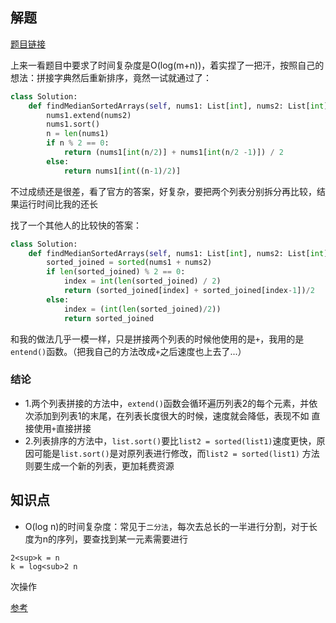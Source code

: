 ## 解题

[题目链接](https://leetcode.com/problems/median-of-two-sorted-arrays/)

上来一看题目中要求了时间复杂度是O(log(m+n))，着实捏了一把汗，按照自己的想法：拼接字典然后重新排序，竟然一试就通过了：
```python
class Solution:
    def findMedianSortedArrays(self, nums1: List[int], nums2: List[int]) -> float:
        nums1.extend(nums2)
        nums1.sort()
        n = len(nums1)
        if n % 2 == 0:
            return (nums1[int(n/2)] + nums1[int(n/2 -1)]) / 2
        else:
            return nums1[int((n-1)/2)]
```

不过成绩还是很差，看了官方的答案，好复杂，要把两个列表分别拆分再比较，结果运行时间比我的还长

找了一个其他人的比较快的答案：
```python
class Solution:
    def findMedianSortedArrays(self, nums1: List[int], nums2: List[int]) -> float:
        sorted_joined = sorted(nums1 + nums2)
        if len(sorted_joined) % 2 == 0:
            index = int(len(sorted_joined) / 2)
            return (sorted_joined[index] + sorted_joined[index-1])/2
        else:
            index = (int(len(sorted_joined)/2))
            return sorted_joined
```

和我的做法几乎一模一样，只是拼接两个列表的时候他使用的是`+`，我用的是`entend()`函数。（把我自己的方法改成`+`之后速度也上去了...）

### 结论

- 1.两个列表拼接的方法中，`extend()`函数会循环遍历列表2的每个元素，并依次添加到列表1的末尾，在列表长度很大的时候，速度就会降低，表现不如
直接使用`+`直接拼接
- 2.列表排序的方法中，`list.sort()`要比`list2 = sorted(list1)`速度更快，原因可能是`list.sort()`是对原列表进行修改，而`list2 = sorted(list1)`
方法则要生成一个新的列表，更加耗费资源

## 知识点

- O(log n)的时间复杂度：常见于`二分法`，每次去总长的一半进行分割，对于长度为n的序列，要查找到某一元素需要进行
```
2<sup>k = n
k = log<sub>2 n
```
次操作

[参考](https://juejin.im/entry/593f56528d6d810058a355f4)
